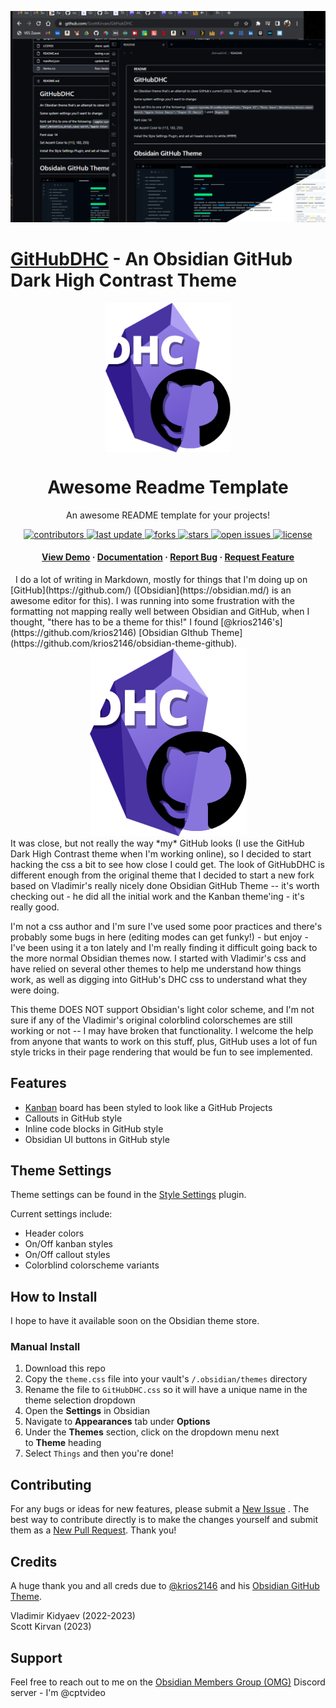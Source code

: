 ![Promo](imgs/promo.png)
# [GitHubDHC](https://github.com/ScottKirvan/GitHubDHC) - An Obsidian GitHub Dark High Contrast Theme
<div>
<center>
  <img align="center" src="imgs/logo.png" alt="logo" width="200" height="auto" />
  <h1>Awesome Readme Template</h1>
  
  <p>
    An awesome README template for your projects! 
  </p>
  
  
<!-- Badges -->
<p>
  <a href="https://github.com/ScottKirvan/GitHubDHC/graphs/contributors">
    <img src="https://img.shields.io/github/contributors/ScottKirvan/GitHubDHC" alt="contributors" />
  </a>
  <a href="">
    <img src="https://img.shields.io/github/last-commit/ScottKirvan/GitHubDHC" alt="last update" />
  </a>
  <a href="https://github.com/ScottKirvan/GitHubDHC/network/members">
    <img src="https://img.shields.io/github/forks/ScottKirvan/GitHubDHC" alt="forks" />
  </a>
  <a href="https://github.com/ScottKirvan/GitHubDHC/stargazers">
    <img src="https://img.shields.io/github/stars/ScottKirvan/GitHubDHC" alt="stars" />
  </a>
  <a href="https://github.com/ScottKirvan/GitHubDHC/issues/">
    <img src="https://img.shields.io/github/issues/ScottKirvan/GitHubDHC" alt="open issues" />
  </a>
  <a href="https://github.com/ScottKirvan/GitHubDHC/blob/master/LICENSE">
    <img src="https://img.shields.io/github/license/ScottKirvan/GitHubDHC.svg" alt="license" />
  </a>
</p>
   
<h4>
    <a href="https://github.com/ScottKirvan/GitHubDHC/">View Demo</a>
  <span> · </span>
    <a href="https://github.com/ScottKirvan/GitHubDHC">Documentation</a>
  <span> · </span>
    <a href="https://github.com/ScottKirvan/GitHubDHC/issues/">Report Bug</a>
  <span> · </span>
    <a href="https://github.com/ScottKirvan/GitHubDHC/issues/">Request Feature</a>
  </h4>
</center>
</div> 
I do a lot of writing in Markdown, mostly for things that I'm doing up on [GitHub](https://github.com/) ([Obsidian](https://obsidian.md/) is an awesome editor for this).  I was running into some frustration with the formatting not mapping really well between Obsidian and GitHub, when I thought, "there has to be a theme for this!"  I found [@krios2146's](https://github.com/krios2146) [Obsidian GIthub Theme](https://github.com/krios2146/obsidian-theme-github).  
<center><img src="imgs/logo.png"></center>
It was close, but not really the way *my* GitHub looks (I use the GitHub Dark High Contrast theme when I'm working online), so I decided to start hacking the css a bit to see how close I could get.  The look of GitHubDHC is different enough from the original theme that I decided to start a new fork based on Vladimir's really nicely done Obsidian GitHub Theme -- it's worth checking out - he did all the initial work and the Kanban theme'ing - it's really good.  

I'm not a css author and I'm sure I've used some poor practices and there's probably some bugs in here (editing modes can get funky!) - but enjoy - I've been using it a ton lately and I'm really finding it difficult going back to the more normal Obsidian themes now.  I started with Vladimir's css and have relied on several other themes to help me understand how things work, as well as digging into GitHub's DHC css to understand what they were doing.

This theme DOES NOT support Obsidian's light color scheme, and I'm not sure if any of the Vladimir's original colorblind colorschemes are still working or not -- I may have broken that functionality.  I welcome the help from anyone that wants to work on this stuff, plus, GitHub uses a lot of fun style tricks in their page rendering that would be fun to see implemented.

## Features
 - [Kanban](https://github.com/mgmeyers/obsidian-kanban) board has been styled to look like a GitHub Projects
 - Callouts in GitHub style
 - Inline code blocks in GitHub style
 - Obsidian UI buttons in GitHub style

## Theme Settings
Theme settings can be found in the [Style Settings](https://github.com/mgmeyers/obsidian-style-settings) plugin.

Current settings include:
- Header colors
- On/Off kanban styles
- On/Off callout styles
- Colorblind colorscheme variants

## How to Install
I hope to have it available soon on the Obsidian theme store.

### Manual Install
1.  Download this repo
2.  Copy the `theme.css` file into your vault's `/.obsidian/themes` directory
3.  Rename the file to `GitHubDHC.css` so it will have a unique name in the theme selection dropdown
4.  Open the **Settings** in Obsidian
5.  Navigate to **Appearances** tab under **Options**
6.  Under the **Themes** section, click on the dropdown menu next to **Theme** heading
7.  Select `Things` and then you're done! 

## Contributing
For any bugs or ideas for new features, please submit a [New Issue](https://github.com/ScottKirvan/GitHubDHC/issues) .  The best way to contribute directly is to make the changes yourself and submit them as a [New Pull Request](https://github.com/ScottKirvan/GitHubDHC/pulls).  Thank you!

## Credits
A huge thank you and all creds due to  [@krios2146](https://github.com/krios2146) and his [Obsidian GitHub Theme](https://github.com/krios2146/obsidian-theme-github).

Vladimir Kidyaev (2022-2023)  
Scott Kirvan (2023)  

## Support
Feel free to reach out to me on the [Obsidian Members Group (OMG)](https://discord.gg/obsidianmd) Discord server - I'm @cptvideo

